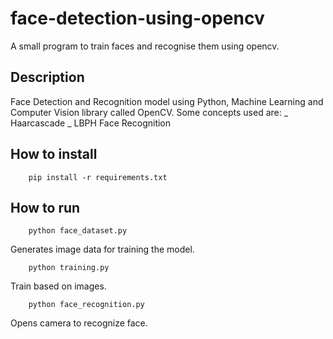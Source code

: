 # face-detection-using-opencv

A small program to train faces and recognise them using opencv.

## Description

Face Detection and Recognition model using Python, Machine Learning and Computer Vision library called OpenCV.
Some concepts used are:
_ Haarcascade
_ LBPH Face Recognition

## How to install

```shell
    pip install -r requirements.txt
```

## How to run

```shell
    python face_dataset.py
```

Generates image data for training the model.

```shell
    python training.py
```

Train based on images.

```shell
    python face_recognition.py
```

Opens camera to recognize face.
